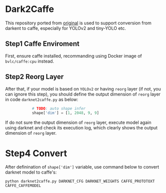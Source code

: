# Dark2Caffe

This repository ported from [original](https://github.com/marvis/pytorch-caffe-darknet-convert) is used to support conversion from darkent to caffe, especially for YOLOv2 and tiny-YOLO etc. 

## Step1 Caffe Enviroment
First, ensure caffe installed, recommanding using Docker image of `bvlc/caffe:cpu` instead.

## Step2 Reorg Layer

After that, if your model is based on `YOLOv2` or having `reorg` layer (if not, you can ignore this step), you should define the output dimension of `reorg` layer in code `darknet2caffe.py` as below:

```python
            # TODO: auto shape infer
            shape['dim'] = [1, 2048, 9, 9]
```
If do not sure the output dimension of `reorg` layer, execute model again using darknet and check its execution log, which clearly shows the output dimension of `reorg` layer.

# Step4 Convert

After definination of `shape['dim']` variable, use command below to convert darknet model to caffe's:

```shell
python darknet2caffe.py DARKNET_CFG DARKNET_WEIGHTS CAFFE_PROTOTOXT CAFFE_CAFFEMODEL
```
